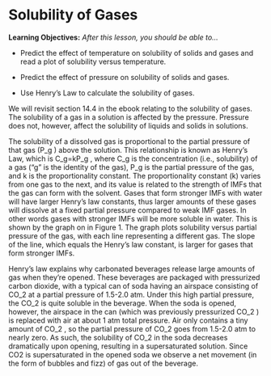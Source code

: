 # Solubility of Gases


**Learning Objectives:** _After this lesson, you should be able to…_


* Predict the effect of temperature on solubility of solids and gases and read a plot of solubility versus temperature.

* Predict the effect of pressure on solubility of solids and gases.

* Use Henry’s Law to calculate the solubility of gases.



We will revisit section 14.4 in the ebook relating to the solubility of gases.  The solubility of a gas in a solution is affected by the pressure. Pressure does not, however, affect the solubility of liquids and solids in solutions. 


The solubility of a dissolved gas is proportional to the partial pressure of that gas (<lrn-math>P_g</lrn-math> ) above the solution. This relationship is known as Henry’s Law, which is <lrn-math>C_g=kP_g</lrn-math> , where <lrn-math>C_g</lrn-math>  is the concentration (i.e., solubility) of a gas (“g” is the identity of the gas), <lrn-math>P_g</lrn-math>  is the partial pressure of the gas, and k is the proportionality constant. The proportionality constant (k) varies from one gas to the next, and its value is related to the strength of IMFs that the gas can form with the solvent. Gases that form stronger IMFs with water will have larger Henry’s law constants, thus larger amounts of these gases will dissolve at a fixed partial pressure compared to weak IMF gases. In other words gases with stronger IMFs will be more soluble in water. This is shown by the graph on in Figure 1. The graph plots solubility versus partial pressure of the gas, with each line representing a different gas. The slope of the line, which equals the Henry’s law constant, is larger for gases that form stronger IMFs. 

Henry’s law explains why carbonated beverages release large amounts of gas when they’re opened. These beverages are packaged with pressurized carbon dioxide, with a typical can of soda having an airspace consisting of <lrn-math>CO_2</lrn-math>  at a partial pressure of 1.5-2.0 atm. Under this high partial pressure, the <lrn-math>CO_2</lrn-math>  is quite soluble in the beverage. When the soda is opened, however, the airspace in the can (which was previously pressurized <lrn-math>CO_2</lrn-math> ) is replaced with air at about 1 atm total pressure. Air only contains a tiny amount of <lrn-math>CO_2</lrn-math> , so the partial pressure of <lrn-math>CO_2</lrn-math>  goes from 1.5-2.0 atm to nearly zero. As such, the solubility of <lrn-math>CO_2</lrn-math>  in the soda decreases dramatically upon opening, resulting in a supersaturated solution. Since CO2 is supersaturated in the opened soda we observe a net movement (in the form of bubbles and fizz) of gas out of the beverage. 

 
